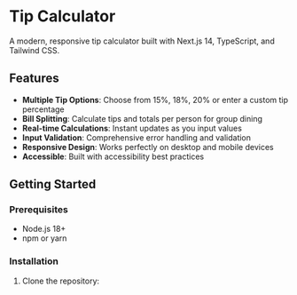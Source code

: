 # Tip Calculator

A modern, responsive tip calculator built with Next.js 14, TypeScript, and Tailwind CSS.

## Features

- **Multiple Tip Options**: Choose from 15%, 18%, 20% or enter a custom tip percentage
- **Bill Splitting**: Calculate tips and totals per person for group dining
- **Real-time Calculations**: Instant updates as you input values
- **Input Validation**: Comprehensive error handling and validation
- **Responsive Design**: Works perfectly on desktop and mobile devices
- **Accessible**: Built with accessibility best practices

## Getting Started

### Prerequisites

- Node.js 18+ 
- npm or yarn

### Installation

1. Clone the repository: